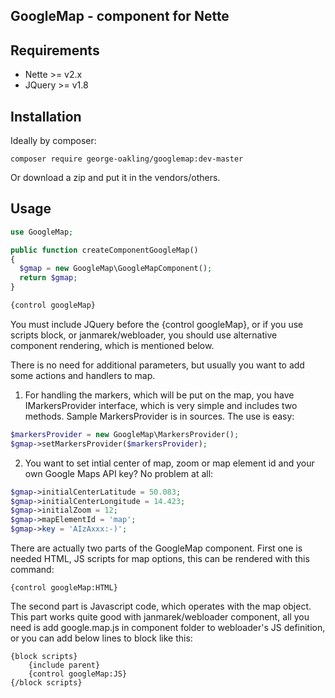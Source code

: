 GoogleMap - component for Nette
-------------------------------


Requirements
------------

- Nette >= v2.x
- JQuery >= v1.8


Installation
------------

Ideally by composer:

```
composer require george-oakling/googlemap:dev-master
```

Or download a zip and put it in the vendors/others.


Usage
-----

```php
use GoogleMap;

public function createComponentGoogleMap()
{
  $gmap = new GoogleMap\GoogleMapComponent();
  return $gmap;
}

{control googleMap}
```

You must include JQuery before the {control googleMap}, or if you use scripts block, or janmarek/webloader, you should use alternative component rendering, which is mentioned below.

There is no need for additional parameters, but usually you want to add some actions and handlers to map.

1. For handling the markers, which will be put on the map, you have IMarkersProvider interface, which is very simple and includes two methods. Sample MarkersProvider is in sources. The use is easy:

```php
$markersProvider = new GoogleMap\MarkersProvider();
$gmap->setMarkersProvider($markersProvider);
```

2. You want to set intial center of map, zoom or map element id and your own Google Maps API key? No problem at all:

```php
$gmap->initialCenterLatitude = 50.083;
$gmap->initialCenterLongitude = 14.423;
$gmap->initialZoom = 12;
$gmap->mapElementId = 'map';
$gmap->key = 'AIzAxxx:-)';
```

There are actually two parts of the GoogleMap component. First one is needed HTML, JS scripts for map options, this can be rendered with this command:

```
{control googleMap:HTML}
```

The second part is Javascript code, which operates with the map object. This part works quite good with janmarek/webloader component, all you need is add google.map.js in component folder to webloader's JS definition, or you can add below lines to block like this:

```
{block scripts}
	{include parent}
	{control googleMap:JS}
{/block scripts}
```

